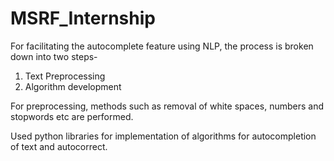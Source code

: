 # MSRF_Internship

For facilitating the autocomplete feature using NLP, the process is broken down into two steps-
1. Text Preprocessing
2. Algorithm development

For preprocessing, methods such as removal of white spaces, numbers and stopwords etc are performed.

Used python libraries for implementation of algorithms for autocompletion of text and autocorrect.
